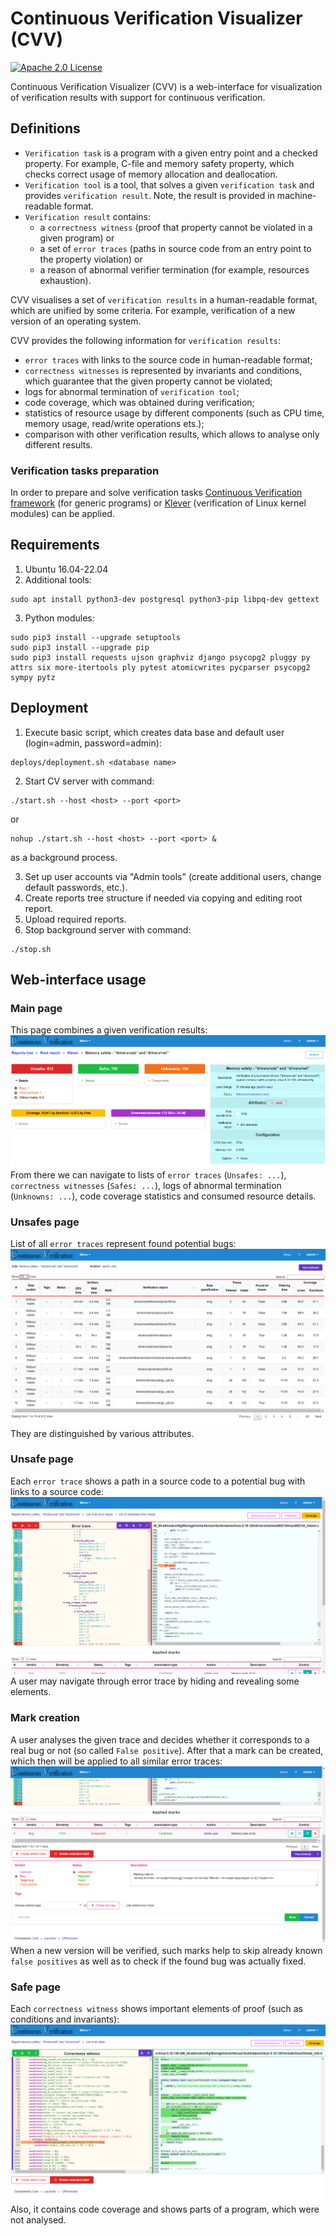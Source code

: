 # Continuous Verification Visualizer (CVV)

[![Apache 2.0 License](https://img.shields.io/badge/license-Apache--2-brightgreen.svg)](https://www.apache.org/licenses/LICENSE-2.0)

Continuous Verification Visualizer (CVV) is a web-interface for visualization of 
verification results with support for continuous verification.

## Definitions

- `Verification task` is a program with a given entry point and a checked property.
For example, C-file and memory safety property, which checks correct usage of memory allocation and deallocation.
- `Verification tool` is a tool, that solves a given `verification task` and provides `verification result`.
Note, the result is provided in machine-readable format.
- `Verification result` contains:
  - a `correctness witness` (proof that property cannot be violated in a given program) or
  - a set of `error traces` (paths in source code from an entry point to the property violation) or
  - a reason of abnormal verifier termination (for example, resources exhaustion).

CVV visualises a set of `verification results` in a human-readable format, which are unified by some criteria.
For example, verification of a new version of an operating system.

CVV provides the following information for `verification results`:
- `error traces` with links to the source code in human-readable format;
- `correctness witnesses` is represented by invariants and conditions, which guarantee that the given property cannot be violated;
- logs for abnormal termination of `verification tool`;
- code coverage, which was obtained during verification;
- statistics of resource usage by different components (such as CPU time, memory usage, read/write operations ets.);
- comparison with other verification results, which allows to analyse only different results.

### Verification tasks preparation

In order to prepare and solve verification tasks [Continuous Verification framework](https://github.com/ispras/cv) (for generic programs)
or [Klever](https://github.com/ldv-klever/klever) (verification of Linux kernel modules) can be applied.

## Requirements

1. Ubuntu 16.04-22.04
2. Additional tools:
```shell
sudo apt install python3-dev postgresql python3-pip libpq-dev gettext
```
3. Python modules:
```shell
sudo pip3 install --upgrade setuptools
sudo pip3 install --upgrade pip
sudo pip3 install requests ujson graphviz django psycopg2 pluggy py attrs six more-itertools ply pytest atomicwrites pycparser psycopg2 sympy pytz
```

## Deployment

1. Execute basic script, which creates data base and default user (login=admin, password=admin):
```shell
deploys/deployment.sh <database name>
```

2. Start CV server with command:
```shell
./start.sh --host <host> --port <port>
```
or
```shell
nohup ./start.sh --host <host> --port <port> &
```
as a background process.

3. Set up user accounts via "Admin tools" (create additional users, change default passwords, etc.).
4. Create reports tree structure if needed via copying and editing root report.
5. Upload required reports.
6. Stop background server with command:
```shell
./stop.sh
```

## Web-interface usage

### Main page

This page combines a given verification results:
![Main page](docs/images/main_page.png)
From there we can navigate to lists of `error traces` (`Unsafes: ...`), `correctness witnesses` (`Safes: ...`), logs
of abnormal termination (`Unknowns: ...`), code coverage statistics and consumed resource details.

### Unsafes page
List of all `error traces` represent found potential bugs:
![Unsafes page](docs/images/unsafes.png)
They are distinguished by various attributes.

### Unsafe page
Each `error trace` shows a path in a source code to a potential bug with links to a source code:
![Unsafe page](docs/images/unsafe.png)
A user may navigate through error trace by hiding and revealing some elements.

### Mark creation
A user analyses the given trace and decides whether it corresponds to a real bug or not (so called `False positive`).
After that a mark can be created, which then will be applied to all similar error traces:
![Mark creation](docs/images/mark_creation.png)
When a new version will be verified, such marks help to skip already known `false positives` as well as to check if the found bug was actually fixed.

### Safe page
Each `correctness witness` shows important elements of proof (such as conditions and invariants):
![Safe page](docs/images/safe.png)
Also, it contains code coverage and shows parts of a program, which were not analysed.
